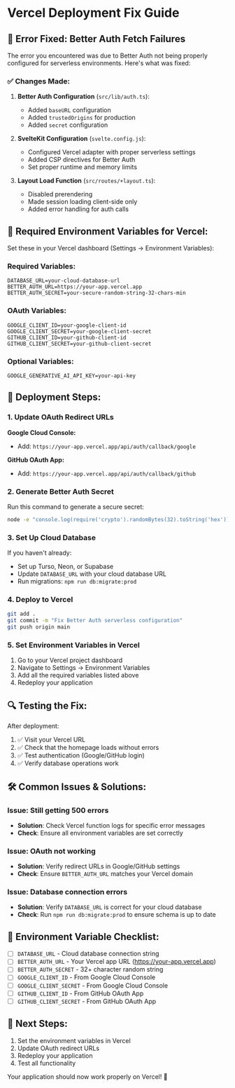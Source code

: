 # Vercel Deployment Fix Guide

## 🚨 Error Fixed: Better Auth Fetch Failures

The error you encountered was due to Better Auth not being properly configured for serverless environments. Here's what was fixed:

### ✅ **Changes Made:**

1. **Better Auth Configuration** (`src/lib/auth.ts`):
   - Added `baseURL` configuration
   - Added `trustedOrigins` for production
   - Added `secret` configuration

2. **SvelteKit Configuration** (`svelte.config.js`):
   - Configured Vercel adapter with proper serverless settings
   - Added CSP directives for Better Auth
   - Set proper runtime and memory limits

3. **Layout Load Function** (`src/routes/+layout.ts`):
   - Disabled prerendering
   - Made session loading client-side only
   - Added error handling for auth calls

## 🔧 **Required Environment Variables for Vercel:**

Set these in your Vercel dashboard (Settings → Environment Variables):

### **Required Variables:**
```env
DATABASE_URL=your-cloud-database-url
BETTER_AUTH_URL=https://your-app.vercel.app
BETTER_AUTH_SECRET=your-secure-random-string-32-chars-min
```

### **OAuth Variables:**
```env
GOOGLE_CLIENT_ID=your-google-client-id
GOOGLE_CLIENT_SECRET=your-google-client-secret
GITHUB_CLIENT_ID=your-github-client-id
GITHUB_CLIENT_SECRET=your-github-client-secret
```

### **Optional Variables:**
```env
GOOGLE_GENERATIVE_AI_API_KEY=your-api-key
```

## 🚀 **Deployment Steps:**

### 1. **Update OAuth Redirect URLs**

**Google Cloud Console:**
- Add: `https://your-app.vercel.app/api/auth/callback/google`

**GitHub OAuth App:**
- Add: `https://your-app.vercel.app/api/auth/callback/github`

### 2. **Generate Better Auth Secret**

Run this command to generate a secure secret:
```bash
node -e "console.log(require('crypto').randomBytes(32).toString('hex'))"
```

### 3. **Set Up Cloud Database**

If you haven't already:
- Set up Turso, Neon, or Supabase
- Update `DATABASE_URL` with your cloud database URL
- Run migrations: `npm run db:migrate:prod`

### 4. **Deploy to Vercel**

```bash
git add .
git commit -m "Fix Better Auth serverless configuration"
git push origin main
```

### 5. **Set Environment Variables in Vercel**

1. Go to your Vercel project dashboard
2. Navigate to Settings → Environment Variables
3. Add all the required variables listed above
4. Redeploy your application

## 🔍 **Testing the Fix:**

After deployment:
1. ✅ Visit your Vercel URL
2. ✅ Check that the homepage loads without errors
3. ✅ Test authentication (Google/GitHub login)
4. ✅ Verify database operations work

## 🛠️ **Common Issues & Solutions:**

### **Issue: Still getting 500 errors**
- **Solution**: Check Vercel function logs for specific error messages
- **Check**: Ensure all environment variables are set correctly

### **Issue: OAuth not working**
- **Solution**: Verify redirect URLs in Google/GitHub settings
- **Check**: Ensure `BETTER_AUTH_URL` matches your Vercel domain

### **Issue: Database connection errors**
- **Solution**: Verify `DATABASE_URL` is correct for your cloud database
- **Check**: Run `npm run db:migrate:prod` to ensure schema is up to date

## 📝 **Environment Variable Checklist:**

- [ ] `DATABASE_URL` - Cloud database connection string
- [ ] `BETTER_AUTH_URL` - Your Vercel app URL (https://your-app.vercel.app)
- [ ] `BETTER_AUTH_SECRET` - 32+ character random string
- [ ] `GOOGLE_CLIENT_ID` - From Google Cloud Console
- [ ] `GOOGLE_CLIENT_SECRET` - From Google Cloud Console
- [ ] `GITHUB_CLIENT_ID` - From GitHub OAuth App
- [ ] `GITHUB_CLIENT_SECRET` - From GitHub OAuth App

## 🎯 **Next Steps:**

1. Set the environment variables in Vercel
2. Update OAuth redirect URLs
3. Redeploy your application
4. Test all functionality

Your application should now work properly on Vercel! 🚀